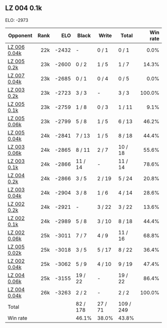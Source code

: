 ## LZ 004 0.1k ##

ELO: -2973

Opponent | Rank | ELO | Black | Write | Total | Win rate
---------|-----:|----:|-------|-------|-------|-------:
[LZ 006 0.04k](LZ%20006%200.04k.md) | 22k | -2432 | - | 0 / 1 | 0 / 1 | 0.0%
[LZ 005 0.2k](LZ%20005%200.2k.md) | 23k | -2600 | 0 / 2 | 1 / 5 | 1 / 7 | 14.3%
[LZ 007 0.04k](LZ%20007%200.04k.md) | 23k | -2685 | 0 / 1 | 0 / 4 | 0 / 5 | 0.0%
[LZ 003 0.2k](LZ%20003%200.2k.md) | 23k | -2723 | 3 / 3 | - | 3 / 3 | 100.0%
[LZ 005 0.1k](LZ%20005%200.1k.md) | 23k | -2759 | 1 / 8 | 0 / 3 | 1 / 11 | 9.1%
[LZ 005 0.06k](LZ%20005%200.06k.md) | 23k | -2799 | 5 / 8 | 1 / 5 | 6 / 13 | 46.2%
[LZ 005 0.04k](LZ%20005%200.04k.md) | 24k | -2841 | 7 / 13 | 1 / 5 | 8 / 18 | 44.4%
[LZ 003 0.06k](LZ%20003%200.06k.md) | 24k | -2865 | 8 / 11 | 2 / 7 | 10 / 18 | 55.6%
[LZ 003 0.1k](LZ%20003%200.1k.md) | 24k | -2866 | 11 / 14 | - | 11 / 14 | 78.6%
[LZ 004 0.2k](LZ%20004%200.2k.md) | 24k | -2866 | 3 / 5 | 2 / 19 | 5 / 24 | 20.8%
[LZ 003 0.04k](LZ%20003%200.04k.md) | 24k | -2904 | 3 / 8 | 1 / 6 | 4 / 14 | 28.6%
[LZ 002 0.2k](LZ%20002%200.2k.md) | 24k | -2921 | - | 3 / 22 | 3 / 22 | 13.6%
[LZ 002 0.1k](LZ%20002%200.1k.md) | 24k | -2989 | 5 / 8 | 3 / 10 | 8 / 18 | 44.4%
[LZ 002 0.06k](LZ%20002%200.06k.md) | 25k | -3011 | 7 / 7 | 4 / 9 | 11 / 16 | 68.8%
[LZ 005 0.02k](LZ%20005%200.02k.md) | 25k | -3018 | 3 / 5 | 5 / 17 | 8 / 22 | 36.4%
[LZ 002 0.04k](LZ%20002%200.04k.md) | 25k | -3062 | 5 / 9 | 4 / 10 | 9 / 19 | 47.4%
[LZ 004 0.06k](LZ%20004%200.06k.md) | 25k | -3155 | 19 / 22 | - | 19 / 22 | 86.4%
[LZ 004 0.04k](LZ%20004%200.04k.md) | 26k | -3263 | 2 / 2 | - | 2 / 2 | 100.0%
Total | | | 82 / 178 | 27 / 71 | 109 / 249 | 
Win rate| | | 46.1% | 38.0% | 43.8% | 
